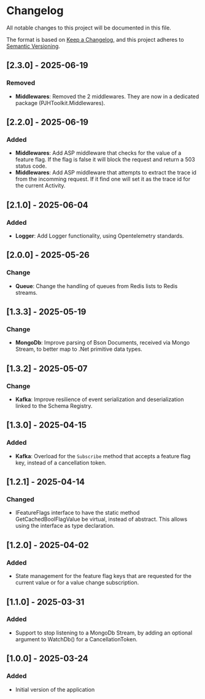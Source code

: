 # Changelog

All notable changes to this project will be documented in this file.

The format is based on [Keep a Changelog](https://keepachangelog.com/en/1.1.0/), and this project adheres to [Semantic Versioning](https://semver.org/spec/v2.0.0.html).

## [2.3.0] - 2025-06-19

### Removed

- **Middlewares**: Removed the 2 middlewares. They are now in a dedicated package (PJHToolkit.Middlewares).

## [2.2.0] - 2025-06-19

### Added

- **Middlewares**: Add ASP middleware that checks for the value of a feature flag. If the flag is false it will block the request and return a 503 status code.
- **Middlewares**: Add ASP middleware that attempts to extract the trace id from the incomming request. If it find one will set it as the trace id for the current Activity.

## [2.1.0] - 2025-06-04

### Added

- **Logger**: Add Logger functionality, using Opentelemetry standards.

## [2.0.0] - 2025-05-26

### Change

- **Queue**: Change the handling of queues from Redis lists to Redis streams.

## [1.3.3] - 2025-05-19

### Change

- **MongoDb**: Improve parsing of Bson Documents, received via Mongo Stream, to better map to .Net primitive data types.

## [1.3.2] - 2025-05-07

### Change

- **Kafka**: Improve resilience of event serialization and deserialization linked to the Schema Registry.

## [1.3.0] - 2025-04-15

### Added

- **Kafka**: Overload for the `Subscribe` method that accepts a feature flag key, instead of a cancellation token.

## [1.2.1] - 2025-04-14

### Changed

- IFeatureFlags interface to have the static method GetCachedBoolFlagValue be virtual, instead of abstract. This allows using the interface as type declaration.

## [1.2.0] - 2025-04-02

### Added

- State management for the feature flag keys that are requested for the current value or for a value change subscription.

## [1.1.0] - 2025-03-31

### Added

- Support to stop listening to a MongoDb Stream, by adding an optional argument to WatchDb() for a CancellationToken.

## [1.0.0] - 2025-03-24

### Added

- Initial version of the application